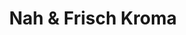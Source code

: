 ---
title: "Nah & Frisch Kroma"
url: /sankt-margarethen-im-lungau/nah-und-frisch-kroma/
shop: Supermarkt
---